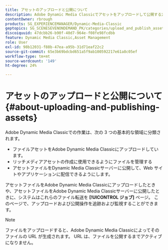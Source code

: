 ```yaml
---
title: アセットのアップロードと公開について
description: Adobe Dynamic Media Classicでアセットをアップロードして公開する方法を説明します。
contentOwner: rbrough
products: SG_EXPERIENCEMANAGER/Dynamic-Media-Classic
geptopics: SG_SCENESEVENONDEMAND_PK/categories/upload_and_publish_assets
discoiquuid: 47dcbb26-b90f-40d7-964e-f08fe98fcdbb
feature: Dynamic Media Classic,Asset Management
role: User
exl-id: 98b12031-f88b-47ea-a95b-31d71eaf22c2
source-git-commit: 65e3b69bdcbd651a5f9ab100592217e61a8c05ef
workflow-type: tm+mt
source-wordcount: '149'
ht-degree: 24%

---
```


# アセットのアップロードと公開について {#about-uploading-and-publishing-assets}

Adobe Dynamic Media Classicでの作業は、次の 3 つの基本的な領域に分類されます。

* ファイルアセットをAdobe Dynamic Media Classicにアップロードしています。
* リッチメディアアセットの作成に使用できるようにファイルを管理する
* アセットファイルをDynamic Media Classicサーバーに公開して、Web サイトやアプリケーションに配信できるようにします。

アセットファイルをAdobe Dynamic Media Classicにアップロードしたときや、アセットファイルをAdobe Dynamic Media Classicサーバーに公開したときに、システムはこれらのファイル転送を **[!UICONTROL ジョブ]** ページ。 このページで、アップロードおよび公開操作を追跡および監視することができます。

>[!NOTE]
>
>ファイルをアップロードすると、Adobe Dynamic Media Classicによってそのファイルの URL が生成されます。 URL は、ファイルを公開するまでアクティブになりません。

<!-- >[!NOTE]
>
>A new Instant Publish feature was made available shortly after the release of Adobe Dynamic Media Classic 6.0. This feature, which publishes assets immediately with one step, is being rolled out gradually, replacing the **[!UICONTROL Mark for Publish]** functionality. Some users will continue to see the current interface and functionality for a while, until they are included in the rollout. In addition, some assets will continue to use the “Mark for Publish” process for a while after the rollout. -->
